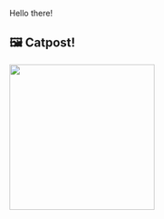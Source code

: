 Hello there!



## 🖼️ Catpost!

<sub>
    <img src="https://cdn2.thecatapi.com/images/8lu.jpg" height="256">
</sub>

